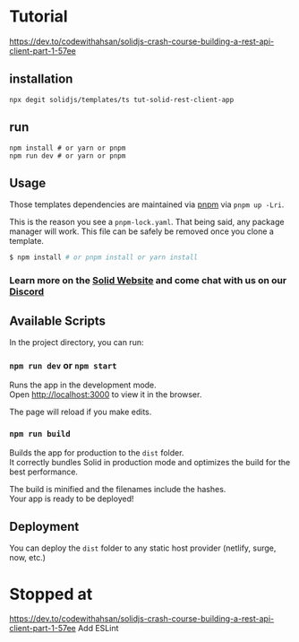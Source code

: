 # Tutorial
https://dev.to/codewithahsan/solidjs-crash-course-building-a-rest-api-client-part-1-57ee

## installation
`npx degit solidjs/templates/ts tut-solid-rest-client-app`

## run
```
npm install # or yarn or pnpm
npm run dev # or yarn or pnpm
```
## Usage

Those templates dependencies are maintained via [pnpm](https://pnpm.io) via `pnpm up -Lri`.

This is the reason you see a `pnpm-lock.yaml`. That being said, any package manager will work. This file can be safely be removed once you clone a template.

```bash
$ npm install # or pnpm install or yarn install
```

### Learn more on the [Solid Website](https://solidjs.com) and come chat with us on our [Discord](https://discord.com/invite/solidjs)

## Available Scripts

In the project directory, you can run:

### `npm run dev` or `npm start`

Runs the app in the development mode.<br>
Open [http://localhost:3000](http://localhost:3000) to view it in the browser.

The page will reload if you make edits.<br>

### `npm run build`

Builds the app for production to the `dist` folder.<br>
It correctly bundles Solid in production mode and optimizes the build for the best performance.

The build is minified and the filenames include the hashes.<br>
Your app is ready to be deployed!

## Deployment

You can deploy the `dist` folder to any static host provider (netlify, surge, now, etc.)

# Stopped at
https://dev.to/codewithahsan/solidjs-crash-course-building-a-rest-api-client-part-1-57ee
Add ESLint